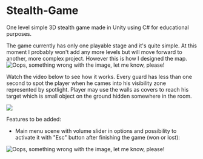 # Stealth-Game
One level simple 3D stealth game made in Unity using C# for educational purposes.

The game currently has only one playable stage and it's quite simple. At this moment I probably won't add any more levels but will move forward to another, more complex project. However this is how I designed the map. 
![Oops, something wrong with the image, let me know, please!](https://i.ibb.co/R7HbpGf/Zrzut-ekranu-2020-09-21-o-15-44-39.png)

Watch the video below to see how it works. Every guard has less than one second to spot the player when he cames into his visibility zone represented by spotlight. Player may use the walls as covers to reach his target which is small object on the ground hidden somewhere in the room. 
<div align="left">
      <a href="https://www.youtube.com/watch?v=abHekVkg3gI">
         <img src="https://img.youtube.com/vi/abHekVkg3gI/2.jpg" style="width:400% height:200%;">
      </a>
</div>

Features to be added: 
* Main menu scene with volume slider in options and possibility to activate it with "Esc" button after finishing the game (won or lost): 

![Oops, something wrong with the image, let me know, please!](https://i.ibb.co/5sBJ2sB/Zrzut-ekranu-2020-09-21-o-16-10-02.png)
